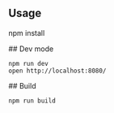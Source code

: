 ## Usage
  npm install

## Dev mode

    npm run dev
    open http://localhost:8080/

## Build

    npm run build
